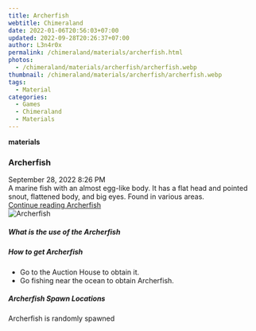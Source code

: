```yaml
---
title: Archerfish
webtitle: Chimeraland
date: 2022-01-06T20:56:03+07:00
updated: 2022-09-28T20:26:37+07:00
author: L3n4r0x
permalink: /chimeraland/materials/archerfish.html
photos:
  - /chimeraland/materials/archerfish/archerfish.webp
thumbnail: /chimeraland/materials/archerfish/archerfish.webp
tags:
  - Material
categories:
  - Games
  - Chimeraland
  - Materials
---
```


<section id="bootstrap-wrapper">
  <link
    rel="stylesheet"
    href="https://cdn.statically.io/gh/dimaslanjaka/Web-Manajemen/40ac3225/css/bootstrap-4.5-wrapper.css"
  />
  <div
    class="row g-0 border rounded overflow-hidden flex-md-row mb-4 shadow-sm position-relative"
  >
    <div class="col p-4 d-flex flex-column position-static">
      <strong class="d-inline-block mb-2 text-success">materials</strong>
      <h3 class="mb-0">Archerfish</h3>
      <div class="mb-1 text-muted">September 28, 2022 8:26 PM</div>
      <div class="mb-2 border p-1">
        A marine fish with an almost egg-like body. It has a flat head and
        pointed snout, flattened body, and big eyes. Found in various areas.
      </div>
      <a href="#" class="stretched-link d-none">Continue reading Archerfish</a>
    </div>
    <div class="col-auto d-none d-lg-block">
      <img
        src="/chimeraland/materials/archerfish/archerfish.webp"
        alt="Archerfish"
      />
    </div>
  </div>
  <div class="row">
    <div class="col-lg-6 col-12 mb-2">
      <div class="card">
        <div class="card-body">
          <h5 class="card-title">What is the use of the Archerfish</h5>
          <div class="card-text"><ul></ul></div>
        </div>
      </div>
    </div>
    <div class="col-lg-6 col-12 mb-2">
      <div class="card">
        <div class="card-body">
          <h5 class="card-title">How to get Archerfish</h5>
          <div class="card-text">
            <ul>
              <li>Go to the Auction House to obtain it.</li>
              <li>Go fishing near the ocean to obtain Archerfish.</li>
            </ul>
          </div>
        </div>
      </div>
    </div>
    <div class="col-12 mb-2">
      <h5>Archerfish Spawn Locations</h5>
      <p>Archerfish is randomly spawned</p>
    </div>
  </div>
</section>